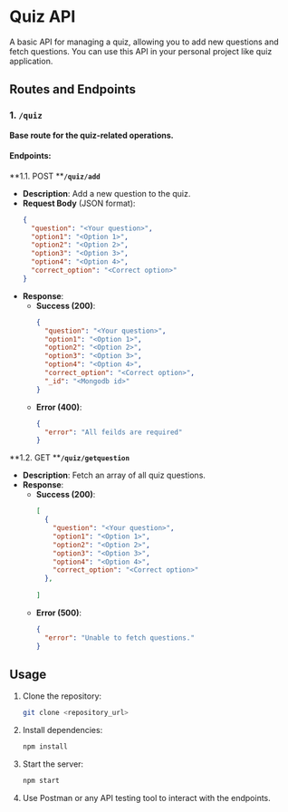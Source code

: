 # Quiz API

A basic API for managing a quiz, allowing you to add new questions and fetch questions. You can use this API in your personal project like quiz application.

## Routes and Endpoints

### 1. `/quiz`

**Base route for the quiz-related operations.**

#### Endpoints:

\*\*1.1. POST \*\***`/quiz/add`**

- **Description**: Add a new question to the quiz.
- **Request Body** (JSON format):
  ```json
  {
    "question": "<Your question>",
    "option1": "<Option 1>", 
    "option2": "<Option 2>",
    "option3": "<Option 3>", 
    "option4": "<Option 4>",
    "correct_option": "<Correct option>"
  }
  ```
- **Response**:
  - **Success (200)**:
    ```json
    {
      "question": "<Your question>",
      "option1": "<Option 1>", 
      "option2": "<Option 2>",
      "option3": "<Option 3>", 
      "option4": "<Option 4>",
      "correct_option": "<Correct option>",
      "_id": "<Mongodb id>"
    }
    ```
  - **Error (400)**:
    ```json
    {
      "error": "All feilds are required"
    }
    ```

\*\*1.2. GET \*\***`/quiz/getquestion`**

- **Description**: Fetch an array of all quiz questions.
- **Response**:
  - **Success (200)**:
    ```json
    [
      {
        "question": "<Your question>",
        "option1": "<Option 1>", 
        "option2": "<Option 2>",
        "option3": "<Option 3>", 
        "option4": "<Option 4>",
        "correct_option": "<Correct option>"
      },
      
    ]
    ```
  - **Error (500)**:
    ```json
    {
      "error": "Unable to fetch questions."
    }
    ```

## Usage

1. Clone the repository:

   ```bash
   git clone <repository_url>
   ```

2. Install dependencies:

   ```bash
   npm install
   ```

3. Start the server:

   ```bash
   npm start
   ```

4. Use Postman or any API testing tool to interact with the endpoints.

##

